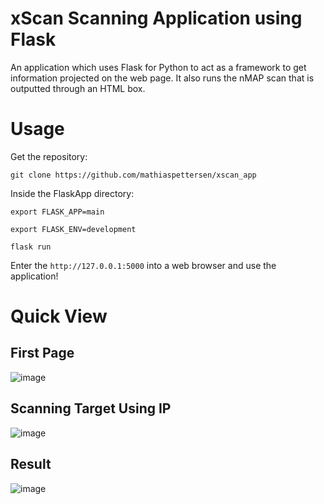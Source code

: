 # xScan Scanning Application using Flask

An application which uses Flask for Python to act as a framework to get information projected on the web page. It also runs the nMAP scan that is outputted through an HTML box.

# Usage

Get the repository:

```shell
git clone https://github.com/mathiaspettersen/xscan_app
```


Inside the FlaskApp directory:

```shell
export FLASK_APP=main

export FLASK_ENV=development

flask run
```

Enter the `http://127.0.0.1:5000` into a web browser and use the application!




# Quick View

## First Page

![image](https://user-images.githubusercontent.com/70077872/173202620-d6fa2652-cf24-495a-ba04-a0cbea8586e7.png)


## Scanning Target Using IP

![image](https://user-images.githubusercontent.com/70077872/173202766-30f889e6-a142-4909-8441-769f36a51707.png)


## Result

![image](https://user-images.githubusercontent.com/70077872/173202742-55b16a87-0020-4f9e-a260-c28059ac962d.png)


